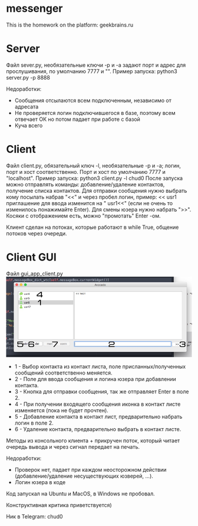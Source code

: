 # messenger
This is the homework on the platform: geekbrains.ru

Server
======
Файл sever.py, необязательные ключи -p и -a задают порт и адрес для прослушивания, по умолчанию 7777 и "".
Пример запуска:
    python3 server.py -p 8888

Недоработки:
* Сообщения отсылаются всем подключенным, независимо от адресата
* Не проверяется логин подключившегося в базе, поэтому всем отвечает ОК но потом падает при работе с базой
* Куча всего

Client
======
Файл client.py, обязательный ключ -l, необязательные -p и -a; логин, порт и хост соответственно.
Порт и хост по умолчанию 7777 и "localhost".
Пример запуска:
    python3 client.py -l chud0
После запуска можно отправлять команды: добавление/удаление контактов, получение списка контактов.
Для отправки сообщения нужно выбрать кому посылать набрав "<<" и через пробел логин, пример:
    << usr1
приглашение для ввода изменится на "      usr1<<" (если не очень то изменилось понажимайте Enter).
Для смены юзера нужно набрать ">>". Косяки с отображением есть, можно "промотать" Enter -ом.

Клиент сделан на потоках, которые работают в while True, общение потоков через очереди.

Client GUI
==========
Файл gui_app_client.py
![](client_gui.jpg)

* 1 - Выбор контакта из контакт листа, поле присланных/полученных сообщений соответственно меняется.
* 2 - Поле для ввода сообщения и логина юзера при добавлении контакта.
* 3 - Кнопка для отправки сообщения, так же отправляет Enter в поле 2.
* 4 - При получении входящего сообщения иконка в контакт листе изменяется (пока не будет прочтен).
* 5 - Добавление контакта в контакт лист, предварительно набрать логин в поле 2.
* 6 - Удаление контакта, предварительно выбрать в контакт листе.

Методы из консольного клиента + прикручен поток, который читает очередь вывода и через сигнал передает на печать.

Недоработки:
* Проверок нет, падает при каждом неосторожном действии (добавление/удаление несуществующих юзверей, ...).
* Логин юзера в коде


Код запускал на Ubuntu и MacOS, в Windows не пробовал.

Конструктивная критика приветствуется)

Ник в Telegram: chud0
